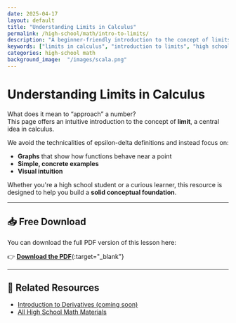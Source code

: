 ```yaml
---
date: 2025-04-17
layout: default
title: "Understanding Limits in Calculus"
permalink: /high-school/math/intro-to-limits/
description: "A beginner-friendly introduction to the concept of limits in calculus, using visual examples and clear explanations. Ideal for high school students."
keywords: ["limits in calculus", "introduction to limits", "high school math pdf", "conceptual calculus", "understanding limits"]
categories: high-school math
background_image:  "/images/scala.png"
---
```


<!-- Google tag (gtag.js) -->
<script async src="https://www.googletagmanager.com/gtag/js?id=G-3P4GLVFYWW"></script>
<script>
  window.dataLayer = window.dataLayer || [];
  function gtag(){dataLayer.push(arguments);}
  gtag('js', new Date());

  gtag('config', 'G-3P4GLVFYWW');
</script>

# Understanding Limits in Calculus

What does it mean to “approach” a number?  
This page offers an intuitive introduction to the concept of **limit**, a central idea in calculus.

We avoid the technicalities of epsilon-delta definitions and instead focus on:
- **Graphs** that show how functions behave near a point
- **Simple, concrete examples**
- **Visual intuition**

Whether you're a high school student or a curious learner, this resource is designed to help you build a **solid conceptual foundation**.

---

## 📥 Free Download

You can download the full PDF version of this lesson here:

👉 [**Download the PDF**](/materials/high-school/math/intro-limits.pdf){:target="_blank"}

---

## 🔗 Related Resources

- [Introduction to Derivatives (coming soon)](/high-school/math/intro-to-derivatives/)
- [All High School Math Materials](/materials/high-school/math/)
